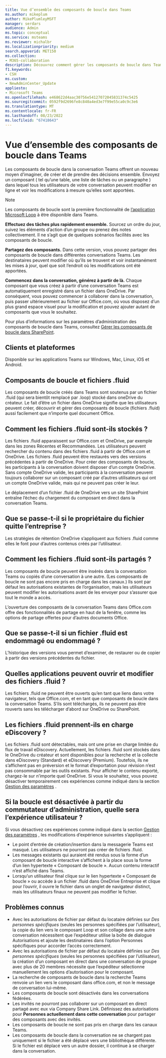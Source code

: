 ```yaml
---
title: Vue d’ensemble des composants de boucle dans Teams
ms.author: mikeplum
author: MikePlumleyMSFT
manager: serdars
audience: Admin
ms.topic: conceptual
ms.service: msteams
ms.reviewer: michalbr
ms.localizationpriority: medium
search.appverid: MET150
ms.collection:
- M365-collaboration
description: Découvrez comment gérer les composants de boucle dans Teams.
f1.keywords:
- CSH
ms.custom:
- NewAdminCenter_Update
appliesto:
- Microsoft Teams
ms.openlocfilehash: e468622d4aac30756e54127072045831374c5425
ms.sourcegitcommit: 0592f9d2696fe8c840a4ed3e7f99e55ca0c9c3e6
ms.translationtype: MT
ms.contentlocale: fr-FR
ms.lasthandoff: 08/23/2022
ms.locfileid: "67418643"
---
```

# <a name="overview-of-loop-components-in-teams"></a>Vue d’ensemble des composants de boucle dans Teams

Les composants de boucle dans la conversation Teams offrent un nouveau moyen d’imaginer, de créer et de prendre des décisions ensemble. Envoyez un composant ( tel qu’une table, une liste de tâches ou un paragraphe ) dans lequel tous les utilisateurs de votre conversation peuvent modifier en ligne et voir les modifications à mesure qu’elles sont apportées. 

> [!Note]
> Les composants de boucle sont la première fonctionnalité de [l’application Microsoft Loop](https://www.microsoft.com/en-us/microsoft-loop) à être disponible dans Teams. 

**Effectuez des tâches plus rapidement ensemble.** Sourcez un ordre du jour, suivez les éléments d’action d’un groupe ou prenez des notes collectivement. Il ne s’agit que de quelques scénarios facilités avec les composants de boucle.

**Partagez des composants.** Dans cette version, vous pouvez partager des composants de boucle dans différentes conversations Teams. Les destinataires peuvent modifier où qu’ils se trouvent et voir instantanément les mises à jour, quel que soit l’endroit où les modifications ont été apportées.

**Commencez dans la conversation, générez à partir de là.** Chaque composant que vous créez à partir d’une conversation Teams est automatiquement enregistré dans un fichier dans OneDrive. Par conséquent, vous pouvez commencer à collaborer dans la conversation, puis passer ultérieurement au fichier sur Office.com, où vous disposez d’un plus grand espace visuel pour la modification et pouvez ajouter autant de composants que vous le souhaitez.

Pour plus d’informations sur les paramètres d’administration des composants de boucle dans Teams, consultez [Gérer les composants de boucle dans SharePoint](/sharepoint/manage-loop-components).

## <a name="clients-and-platforms"></a>Clients et plateformes

Disponible sur les applications Teams sur Windows, Mac, Linux, iOS et Android.

## <a name="loop-components-and-fluid-files"></a>Composants de boucle et fichiers .fluid

Les composants de boucle créés dans Teams sont soutenus par un fichier .fluid (qui sera bientôt remplacé par .loop) stocké dans oneDrive du créateur. Le fait d’être un fichier dans OneDrive signifie que les utilisateurs peuvent créer, découvrir et gérer des composants de boucle (fichiers .fluid) aussi facilement que n’importe quel document Office. 

## <a name="how-are-fluid-files-stored"></a>Comment les fichiers .fluid sont-ils stockés ?

Les fichiers .fluid apparaissent sur Office.com et OneDrive, par exemple dans les zones Récentes et Recommandées. Les utilisateurs peuvent rechercher du contenu dans des fichiers .fluid à partir de Office.com et OneDrive. Les fichiers .fluid peuvent être restaurés vers des versions précédentes à partir de OneDrive. Pour créer des composants de boucle, les participants à la conversation doivent disposer d’un compte OneDrive. Sans compte OneDrive valide, les participants à la conversation peuvent toujours collaborer sur un composant créé par d’autres utilisateurs qui ont un compte OneDrive valide, mais qui ne peuvent pas créer le leur. 

Le déplacement d’un fichier .fluid de OneDrive vers un site SharePoint entraîne l’échec du chargement du composant en direct dans la conversation Teams.

## <a name="what-happens-if-the-owner-of-the-file-leaves-the-company"></a>Que se passe-t-il si le propriétaire du fichier quitte l’entreprise ?

Les stratégies de rétention OneDrive s’appliquent aux fichiers .fluid comme elles le font pour d’autres contenus créés par l’utilisateur.

## <a name="how-are-fluid-files-shared"></a>Comment les fichiers .fluid sont-ils partagés ?

Les composants de boucle peuvent être insérés dans la conversation Teams ou copiés d’une conversation à une autre. (Les composants de boucle ne sont pas encore pris en charge dans les canaux.) Ils sont par défaut les autorisations existantes de l’organisation, mais les utilisateurs peuvent modifier les autorisations avant de les envoyer pour s’assurer que tout le monde a accès.

L’ouverture des composants de la conversation Teams dans Office.com offre des fonctionnalités de partage en haut de la fenêtre, comme les options de partage offertes pour d’autres documents Office.

## <a name="what-if-a-fluid-file-becomes-corrupted-or-damaged"></a>Que se passe-t-il si un fichier .fluid est endommagé ou endommagé ?

L’historique des versions vous permet d’examiner, de restaurer ou de copier à partir des versions précédentes du fichier.

## <a name="what-apps-can-open-and-edit-fluid-files"></a>Quelles applications peuvent ouvrir et modifier des fichiers .fluid ?

Les fichiers .fluid ne peuvent être ouverts qu’en tant que liens dans votre navigateur, tels que Office.com, et en tant que composants de boucle dans la conversation Teams. S’ils sont téléchargés, ils ne peuvent pas être rouverts sans les télécharger d’abord sur OneDrive ou SharePoint.

## <a name="does-fluid-files-support-ediscovery"></a>Les fichiers .fluid prennent-ils en charge eDiscovery ?

Les fichiers .fluid sont détectables, mais ont une prise en charge limitée du flux de travail eDiscovery. Actuellement, les fichiers .fluid sont stockés dans le OneDrive du créateur et sont disponibles pour la recherche et la collecte dans eDiscovery (Standard) et eDiscovery (Premium). Toutefois, ils ne s’affichent pas en préversion et le format d’exportation pour révision n’est pas consommable par les outils existants. Pour afficher le contenu exporté, chargez-le sur n’importe quel OneDrive. Si vous le souhaitez, vous pouvez désactiver temporairement ces expériences comme indiqué dans la section [Gestion des paramètres](/sharepoint/manage-loop-components#settings-management) .

## <a name="if-loop-is-disabled-from-the-admin-switch-what-will-the-user-experience-be"></a>Si la boucle est désactivée à partir du commutateur d’administration, quelle sera l’expérience utilisateur ?

Si vous désactivez ces expériences comme indiqué dans la section [Gestion des paramètres](/sharepoint/manage-loop-components#settings-management) , les modifications d’expérience suivantes s’appliquent :

- Le point d’entrée de création/insertion dans la messagerie Teams est masqué. Les utilisateurs ne pourront pas créer de fichiers .fluid.
- Les messages existants qui auraient été rendus sous la forme d’un composant de boucle interactive s’affichent à la place sous la forme d’un lien hypertexte « Composant de boucle ». Aucun contenu interactif n’est affiché dans Teams.
- Lorsqu’un utilisateur final clique sur le lien hypertexte « Composant de boucle » ou accède à un fichier .fluid dans OneDrive Entreprise et clique pour l’ouvrir, il ouvre le fichier dans un onglet de navigateur distinct, mais les utilisateurs finaux ne peuvent pas modifier le fichier.

## <a name="known-issues"></a>Problèmes connus

- Avec les autorisations de fichier par défaut du locataire définies sur *Des personnes spécifiques* (seules les personnes spécifiées par l’utilisateur), la copie du lien vers le composant Loop et son collage dans une autre conversation nécessitent que l’expéditeur utilise la boîte de dialogue Autorisations et ajoute les destinataires dans l’option Personnes spécifiques pour accorder l’accès correctement.
- Avec les autorisations de fichier par défaut du locataire définies sur *Des personnes spécifiques* (seules les personnes spécifiées par l’utilisateur), la création d’un composant en direct dans une conversation de groupe avec plus de 20 membres nécessite que l’expéditeur sélectionne manuellement les options d’autorisation pour le composant.
- La recherche de composants de boucle dans la recherche Teams renvoie un lien vers le composant dans office.com, et non le message de conversation lui-même.
- Les composants de boucle sont désactivés dans les conversations fédérées.
- Les invités ne pourront pas collaborer sur un composant en direct partagé avec eux via Company Share Link. Définissez des autorisations pour **Personnes actuellement dans cette conversation** pour partager des composants avec des invités.
- Les composants de boucle ne sont pas pris en charge dans les canaux Teams.
- Les composants de boucle dans la conversation ne se chargent pas uniquement si le fichier a été déplacé vers une bibliothèque différente. Si le fichier est déplacé vers un autre dossier, il continue à se charger dans la conversation.
